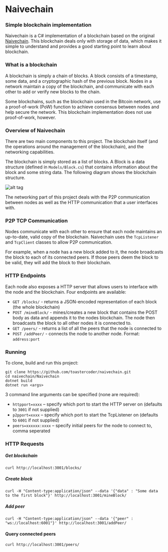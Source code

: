 # Naivechain

### Simple blockchain implementation
Naivechain is a C# implementation of a blockchain based on the original [Naivechain](https://github.com/lhartikk/naivechain). This blockchain deals only with storage of data, which makes it simple to understand and provides a good starting point to learn about blockchain.


### What is a blockchain
A blockchain is simply a chain of blocks. A block consists of a timestamp, some data, and a cryptographic hash of the previous block. Nodes in a network maintain a copy of the blockchain, and communicate with each other to add or verify new blocks to the chain.

Some blockchains, such as the blockchain used in the Bitcoin network, use a proof-of-work (PoW) function to achieve consensus between nodes and help secure the network. This blockchain implementation does not use proof-of-work, however.


### Overview of Naivechain
There are two main components to this project. The blockchain itself (and the operations around the management of the blockchain), and the networking capabilities. 

The blockchain is simply stored as a list of blocks. A Block is a data structure (defined in `Models/Block.cs`) that contains information about the block and some string data. The following diagram shows the blockchain structure.

![alt tag](blockchain.png)

The networking part of this project deals with the P2P communication between nodes as well as the HTTP communication that a user interfaces with. 


### P2P TCP Communication
Nodes communicate with each other to ensure that each node maintains an up-to-date, valid copy of the blockchain. Naivechain uses the `TcpListener` and `TcpClient` classes to allow P2P communication.  

For example, when a node has a new block added to it, the node broadcasts the block to each of its connected peers. If those peers deem the block to be valid, they will add the block to their blockchain. 


### HTTP Endpoints
Each node also exposes a HTTP server that allows users to interface with the node and the blockchain. Four endpoints are available:
* `GET /blocks/` - returns a JSON-encoded representation of each block (the whole blockchain)
* `POST /mineBlock/` - mines/creates a new block that contains the POST body as data and appends it to the nodes blockchain. The node then broadcasts the block to all other nodes it is connected to.
* `GET /peers/` - returns a list of all the peers that the node is connected to
* `POST /addPeer/` - connects the node to another node. Format: `address:port`


### Running
To clone, build and run this project:
```
git clone https://github.com/toastercoder/naivechain.git
cd naivechain/Naivechain
dotnet build
dotnet run <args>
```

3 command line arguments can be specified (none are required):
* `httpport=xxxx` – specify which port to start the HTTP server on (defaults to `3001` if not supplied)
* `p2pport=xxxx` – specify which port to start the TcpListener on (defaults to `6001` if not supplied)
* `peers=xxxxxx:xxxx` – specify initial peers for the node to connect to, comma seperated


### HTTP Requests
##### Get blockchain
```
curl http://localhost:3001/blocks/
```
##### Create block
```
curl -H "Content-type:application/json" --data '{"data" : "Some data to the first block"}' http://localhost:3001/mineBlock/
``` 
##### Add peer
```
curl -H "Content-type:application/json" --data '{"peer" : "ws://localhost:6001"}' http://localhost:3001/addPeer/
```
#### Query connected peers
```
curl http://localhost:3001/peers/
```
